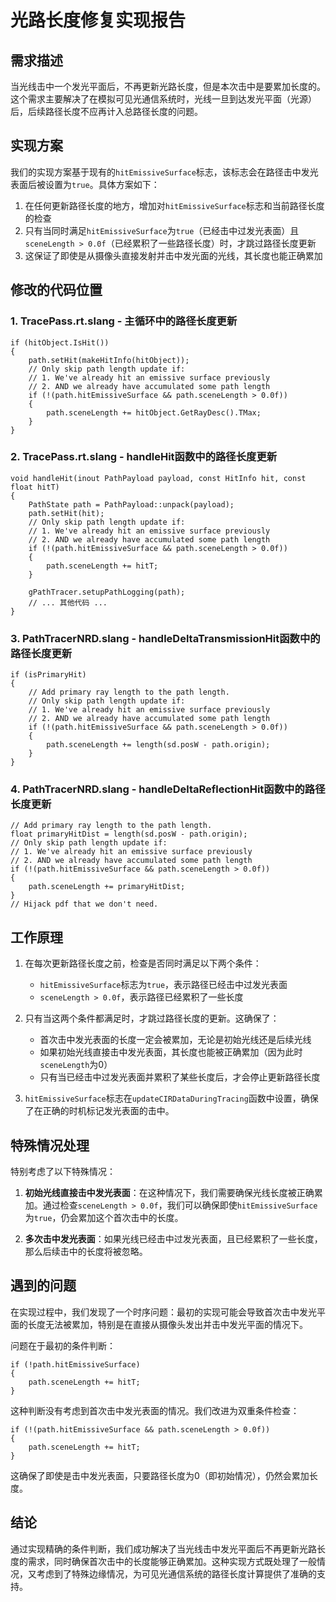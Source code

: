 # 光路长度修复实现报告

## 需求描述

当光线击中一个发光平面后，不再更新光路长度，但是本次击中是要累加长度的。这个需求主要解决了在模拟可见光通信系统时，光线一旦到达发光平面（光源）后，后续路径长度不应再计入总路径长度的问题。

## 实现方案

我们的实现方案基于现有的`hitEmissiveSurface`标志，该标志会在路径击中发光表面后被设置为`true`。具体方案如下：

1. 在任何更新路径长度的地方，增加对`hitEmissiveSurface`标志和当前路径长度的检查
2. 只有当同时满足`hitEmissiveSurface`为`true`（已经击中过发光表面）且`sceneLength > 0.0f`（已经累积了一些路径长度）时，才跳过路径长度更新
3. 这保证了即使是从摄像头直接发射并击中发光面的光线，其长度也能正确累加

## 修改的代码位置

### 1. TracePass.rt.slang - 主循环中的路径长度更新

```slang
if (hitObject.IsHit())
{
    path.setHit(makeHitInfo(hitObject));
    // Only skip path length update if:
    // 1. We've already hit an emissive surface previously
    // 2. AND we already have accumulated some path length
    if (!(path.hitEmissiveSurface && path.sceneLength > 0.0f))
    {
        path.sceneLength += hitObject.GetRayDesc().TMax;
    }
}
```

### 2. TracePass.rt.slang - handleHit函数中的路径长度更新

```slang
void handleHit(inout PathPayload payload, const HitInfo hit, const float hitT)
{
    PathState path = PathPayload::unpack(payload);
    path.setHit(hit);
    // Only skip path length update if:
    // 1. We've already hit an emissive surface previously
    // 2. AND we already have accumulated some path length
    if (!(path.hitEmissiveSurface && path.sceneLength > 0.0f))
    {
        path.sceneLength += hitT;
    }

    gPathTracer.setupPathLogging(path);
    // ... 其他代码 ...
}
```

### 3. PathTracerNRD.slang - handleDeltaTransmissionHit函数中的路径长度更新

```slang
if (isPrimaryHit)
{
    // Add primary ray length to the path length.
    // Only skip path length update if:
    // 1. We've already hit an emissive surface previously
    // 2. AND we already have accumulated some path length
    if (!(path.hitEmissiveSurface && path.sceneLength > 0.0f))
    {
        path.sceneLength += length(sd.posW - path.origin);
    }
}
```

### 4. PathTracerNRD.slang - handleDeltaReflectionHit函数中的路径长度更新

```slang
// Add primary ray length to the path length.
float primaryHitDist = length(sd.posW - path.origin);
// Only skip path length update if:
// 1. We've already hit an emissive surface previously
// 2. AND we already have accumulated some path length
if (!(path.hitEmissiveSurface && path.sceneLength > 0.0f))
{
    path.sceneLength += primaryHitDist;
}
// Hijack pdf that we don't need.
```

## 工作原理

1. 在每次更新路径长度之前，检查是否同时满足以下两个条件：
   - `hitEmissiveSurface`标志为`true`，表示路径已经击中过发光表面
   - `sceneLength > 0.0f`，表示路径已经累积了一些长度

2. 只有当这两个条件都满足时，才跳过路径长度的更新。这确保了：
   - 首次击中发光表面的长度一定会被累加，无论是初始光线还是后续光线
   - 如果初始光线直接击中发光表面，其长度也能被正确累加（因为此时`sceneLength`为0）
   - 只有当已经击中过发光表面并累积了某些长度后，才会停止更新路径长度

3. `hitEmissiveSurface`标志在`updateCIRDataDuringTracing`函数中设置，确保了在正确的时机标记发光表面的击中。

## 特殊情况处理

特别考虑了以下特殊情况：

1. **初始光线直接击中发光表面**：在这种情况下，我们需要确保光线长度被正确累加。通过检查`sceneLength > 0.0f`，我们可以确保即使`hitEmissiveSurface`为`true`，仍会累加这个首次击中的长度。

2. **多次击中发光表面**：如果光线已经击中过发光表面，且已经累积了一些长度，那么后续击中的长度将被忽略。

## 遇到的问题

在实现过程中，我们发现了一个时序问题：最初的实现可能会导致首次击中发光平面的长度无法被累加，特别是在直接从摄像头发出并击中发光平面的情况下。

问题在于最初的条件判断：
```slang
if (!path.hitEmissiveSurface)
{
    path.sceneLength += hitT;
}
```

这种判断没有考虑到首次击中发光表面的情况。我们改进为双重条件检查：
```slang
if (!(path.hitEmissiveSurface && path.sceneLength > 0.0f))
{
    path.sceneLength += hitT;
}
```

这确保了即使是击中发光表面，只要路径长度为0（即初始情况），仍然会累加长度。

## 结论

通过实现精确的条件判断，我们成功解决了当光线击中发光平面后不再更新光路长度的需求，同时确保首次击中的长度能够正确累加。这种实现方式既处理了一般情况，又考虑到了特殊边缘情况，为可见光通信系统的路径长度计算提供了准确的支持。
